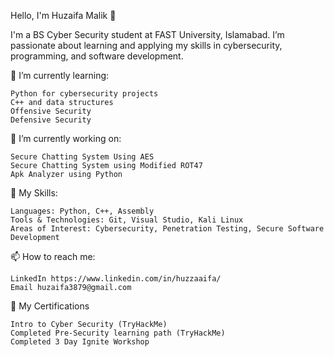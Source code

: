 Hello, I'm Huzaifa Malik 👋

I'm a BS Cyber Security student at FAST University, Islamabad. I’m passionate about learning and applying my skills in cybersecurity, programming, and software development.

🌱 I’m currently learning:

    Python for cybersecurity projects
    C++ and data structures
    Offensive Security
    Defensive Security

🔭 I’m currently working on:

    Secure Chatting System Using AES
    Secure Chatting System using Modified ROT47
    Apk Analyzer using Python

💼 My Skills:

    Languages: Python, C++, Assembly
    Tools & Technologies: Git, Visual Studio, Kali Linux
    Areas of Interest: Cybersecurity, Penetration Testing, Secure Software Development

📫 How to reach me:

    LinkedIn https://www.linkedin.com/in/huzzaaifa/
    Email huzaifa3879@gmail.com

📄 My Certifications

    Intro to Cyber Security (TryHackMe)
    Completed Pre-Security learning path (TryHackMe)
    Completed 3 Day Ignite Workshop
